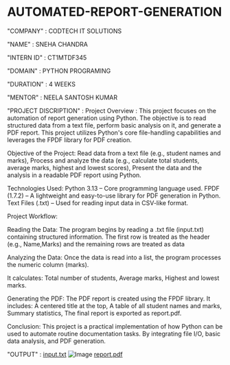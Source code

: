 # AUTOMATED-REPORT-GENERATION

"COMPANY" : CODTECH IT SOLUTIONS

"NAME" : SNEHA CHANDRA

"INTERN ID" : CT1MTDF345

"DOMAIN" : PYTHON PROGRAMING

"DURATION" : 4 WEEKS

"MENTOR" : NEELA SANTOSH KUMAR

"PROJECT DISCRIPTION" : Project Overview : This project focuses on the automation of report generation using Python. The objective is to read structured data from a text file, perform basic analysis on it, and generate a PDF report. This project utilizes Python's core file-handling capabilities and leverages the FPDF library for PDF creation.


Objective of the Project:
Read data from a text file (e.g., student names and marks),
Process and analyze the data (e.g., calculate total students, average marks, highest and lowest scores),
Present the data and the analysis in a readable PDF report using Python.


Technologies Used:
Python 3.13 – Core programming language used.
FPDF (1.7.2) – A lightweight and easy-to-use library for PDF generation in Python.
Text Files (.txt) – Used for reading input data in CSV-like format.


Project Workflow:

Reading the Data:
The program begins by reading a .txt file (input.txt) containing structured information.
The first row is treated as the header (e.g., Name,Marks) and the remaining rows are treated as data

Analyzing the Data:
Once the data is read into a list, the program processes the numeric column (marks).

It calculates:
Total number of students, Average marks, Highest and lowest marks.

Generating the PDF:
The PDF report is created using the FPDF library. It includes:
A centered title at the top,
A table of all student names and marks,
Summary statistics,
The final report is exported as report.pdf.


Conclusion:
This project is a practical implementation of how Python can be used to automate routine documentation tasks. By integrating file I/O, basic data analysis, and PDF generation.


"OUTPUT" : [input.txt](https://github.com/user-attachments/files/20739448/input.txt)
![Image](https://github.com/user-attachments/assets/9c957570-f640-4c66-beea-adb6a6a1f1cd)
[report.pdf](https://github.com/user-attachments/files/20739447/report.pdf)
